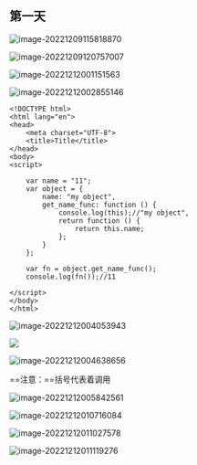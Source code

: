 ## 第一天

![image-20221209115818870](https://cdn.jsdelivr.net/gh/yzk656/image/202212091158529.png)

![image-20221209120757007](https://cdn.jsdelivr.net/gh/yzk656/image/202212091207371.png)

![image-20221212001151563](https://cdn.jsdelivr.net/gh/yzk656/image/202212120011851.png)

![image-20221212002855146](https://cdn.jsdelivr.net/gh/yzk656/image/202212120028203.png)

```
<!DOCTYPE html>
<html lang="en">
<head>
    <meta charset="UTF-8">
    <title>Title</title>
</head>
<body>
<script>

    var name = "11";
    var object = {
        name: "my object",
        get_name_func: function () {
            console.log(this);//"my object",
            return function () {
                return this.name;
            };
        }
    };

    var fn = object.get_name_func();
    console.log(fn());//11

</script>
</body>
</html>
```

![image-20221212004053943](https://cdn.jsdelivr.net/gh/yzk656/image/202212120040031.png)

![](https://cdn.jsdelivr.net/gh/yzk656/image/202212120042018.png)

![image-20221212004638656](https://cdn.jsdelivr.net/gh/yzk656/image/202212120046737.png)

==注意：==括号代表着调用

![image-20221212005842561](https://cdn.jsdelivr.net/gh/yzk656/image/202212120058649.png)

![image-20221212010716084](https://cdn.jsdelivr.net/gh/yzk656/image/202212120107180.png)

![image-20221212011027578](https://cdn.jsdelivr.net/gh/yzk656/image/202212120110665.png)

![image-20221212011119276](https://cdn.jsdelivr.net/gh/yzk656/image/202212120111328.png)